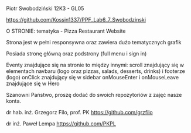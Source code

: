 Piotr Swobodziński 12K3 - GL05

https://github.com/Kossin1337/PPF_Lab6_7_Swobodzinski

O STRONIE: tematyka - Pizza Restaurant Website

Strona jest w pełni responsywna oraz zawiera dużo tematycznych grafik

Posiada stronę główną oraz podstrony (full menu i sign in)

Eventy znajdujące się na stronie to między innymi:
scroll znajdujący się w elementach navbaru (logo oraz pizzas, salads, desserts, drinks) i footerze (logo)
onClick znajdujący się w sidebar
onMouseEnter i onMouseLeave znajdujące się w Hero

Szanowni Państwo, proszę dodać do swoich repozytoriów z zajęć nasze konta.

dr hab. inż. Grzegorz Filo, prof. PK https://github.com/grzfilo

dr inż. Paweł Lempa https://github.com/PKPL
